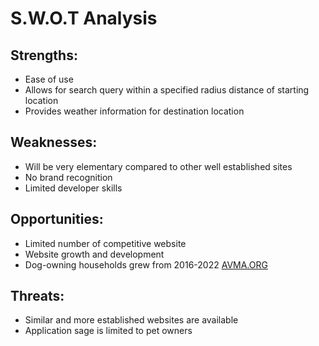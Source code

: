 # S.W.O.T Analysis

## Strengths:
- Ease of use
- Allows for search query within a specified radius distance of starting location
- Provides weather information for destination location

## Weaknesses:
- Will be very elementary compared to other well established sites
- No brand recognition
- Limited developer skills

## Opportunities:
- Limited number of competitive website
- Website growth and development
- Dog-owning households grew from 2016-2022 [AVMA.ORG](https://www.avma.org/news/pet-ownership-rate-stabilizes-spending-increases#:~:text=As%20dog%2Downing%20households%20grew,the%20fourth%20quarter%20of%202021.)
## Threats:
- Similar and more established websites are available
- Application sage is limited to pet owners

